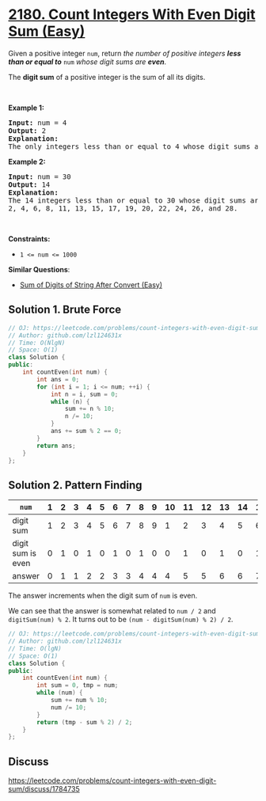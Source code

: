 # [2180. Count Integers With Even Digit Sum (Easy)](https://leetcode.com/problems/count-integers-with-even-digit-sum/)

<p>Given a positive integer <code>num</code>, return <em>the number of positive integers <strong>less than or equal to</strong></em> <code>num</code> <em>whose digit sums are <strong>even</strong></em>.</p>

<p>The <strong>digit sum</strong> of a positive integer is the sum of all its digits.</p>

<p>&nbsp;</p>
<p><strong>Example 1:</strong></p>

<pre><strong>Input:</strong> num = 4
<strong>Output:</strong> 2
<strong>Explanation:</strong>
The only integers less than or equal to 4 whose digit sums are even are 2 and 4.    
</pre>

<p><strong>Example 2:</strong></p>

<pre><strong>Input:</strong> num = 30
<strong>Output:</strong> 14
<strong>Explanation:</strong>
The 14 integers less than or equal to 30 whose digit sums are even are
2, 4, 6, 8, 11, 13, 15, 17, 19, 20, 22, 24, 26, and 28.
</pre>

<p>&nbsp;</p>
<p><strong>Constraints:</strong></p>

<ul>
	<li><code>1 &lt;= num &lt;= 1000</code></li>
</ul>


**Similar Questions**:
* [Sum of Digits of String After Convert (Easy)](https://leetcode.com/problems/sum-of-digits-of-string-after-convert/)

## Solution 1. Brute Force

```cpp
// OJ: https://leetcode.com/problems/count-integers-with-even-digit-sum/
// Author: github.com/lzl124631x
// Time: O(NlgN)
// Space: O(1)
class Solution {
public:
    int countEven(int num) {
        int ans = 0;
        for (int i = 1; i <= num; ++i) {
            int n = i, sum = 0;
            while (n) {
                sum += n % 10;
                n /= 10;
            }
            ans += sum % 2 == 0;
        }
        return ans;
    }
};
```

## Solution 2. Pattern Finding

`num` | 1 |2|3|4|5|6|7|8|9|10|11|12|13|14|15|16|17|18|19|20|21|22|23|24|25|
--|--|--|--|--|--|--|--|--|--|--|--|--|--|--|--|--|--|--|--|--|--|--|--|--|--
digit sum |1|2|3|4|5|6|7|8|9|1|2|3|4|5|6|7|8|9|10|2|3|4|5|6|7
digit sum is even|0|1|0|1|0|1|0|1|0|0|1|0|1|0|1|0|1|0|0|1|0|1|0|1|0
answer |0|1|1|2|2|3|3|4|4|4|5|5|6|6|7|7|8|8|9|10|10|11|11|12|12|


The answer increments when the digit sum of `num` is even.

We can see that the answer is somewhat related to `num / 2` and `digitSum(num) % 2`. It turns out to be `(num - digitSum(num) % 2) / 2`.

```cpp
// OJ: https://leetcode.com/problems/count-integers-with-even-digit-sum/
// Author: github.com/lzl124631x
// Time: O(lgN)
// Space: O(1)
class Solution {
public:
    int countEven(int num) {
        int sum = 0, tmp = num;
        while (num) {
            sum += num % 10;
            num /= 10;
        }
        return (tmp - sum % 2) / 2;
    }
};
```

## Discuss

https://leetcode.com/problems/count-integers-with-even-digit-sum/discuss/1784735